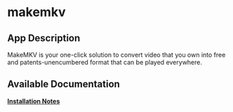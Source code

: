 # makemkv

## App Description

MakeMKV is your one-click solution to convert video that you own into free and patents-unencumbered format that can be played everywhere.

## Available Documentation

[**Installation Notes**](charts/stable/makemkv/installation_notes)

